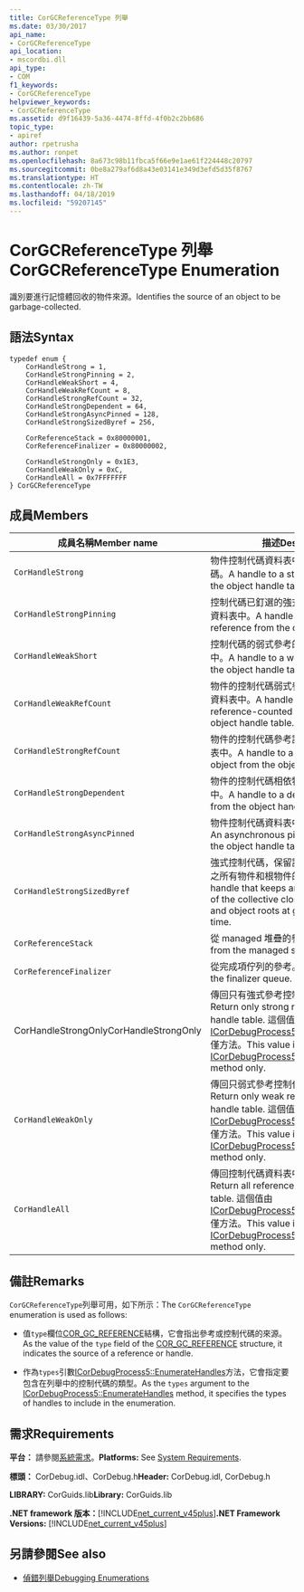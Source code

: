 ```yaml
---
title: CorGCReferenceType 列舉
ms.date: 03/30/2017
api_name:
- CorGCReferenceType
api_location:
- mscordbi.dll
api_type:
- COM
f1_keywords:
- CorGCReferenceType
helpviewer_keywords:
- CorGCReferenceType
ms.assetid: d9f16439-5a36-4474-8ffd-4f0b2c2bb686
topic_type:
- apiref
author: rpetrusha
ms.author: ronpet
ms.openlocfilehash: 8a673c98b11fbca5f66e9e1ae61f224448c20797
ms.sourcegitcommit: 0be8a279af6d8a43e03141e349d3efd5d35f8767
ms.translationtype: HT
ms.contentlocale: zh-TW
ms.lasthandoff: 04/18/2019
ms.locfileid: "59207145"
---
```

# <a name="corgcreferencetype-enumeration"></a><span data-ttu-id="a7c2f-102">CorGCReferenceType 列舉</span><span class="sxs-lookup"><span data-stu-id="a7c2f-102">CorGCReferenceType Enumeration</span></span>
<span data-ttu-id="a7c2f-103">識別要進行記憶體回收的物件來源。</span><span class="sxs-lookup"><span data-stu-id="a7c2f-103">Identifies the source of an object to be garbage-collected.</span></span>  
  
## <a name="syntax"></a><span data-ttu-id="a7c2f-104">語法</span><span class="sxs-lookup"><span data-stu-id="a7c2f-104">Syntax</span></span>  
  
```  
typedef enum {  
    CorHandleStrong = 1,  
    CorHandleStrongPinning = 2,  
    CorHandleWeakShort = 4,  
    CorHandleWeakRefCount = 8,  
    CorHandleStrongRefCount = 32,  
    CorHandleStrongDependent = 64,  
    CorHandleStrongAsyncPinned = 128,  
    CorHandleStrongSizedByref = 256,  
  
    CorReferenceStack = 0x80000001,  
    CorReferenceFinalizer = 0x80000002,  
  
    CorHandleStrongOnly = 0x1E3,  
    CorHandleWeakOnly = 0xC,  
    CorHandleAll = 0x7FFFFFFF  
} CorGCReferenceType  
```  
  
## <a name="members"></a><span data-ttu-id="a7c2f-105">成員</span><span class="sxs-lookup"><span data-stu-id="a7c2f-105">Members</span></span>  
  
|<span data-ttu-id="a7c2f-106">成員名稱</span><span class="sxs-lookup"><span data-stu-id="a7c2f-106">Member name</span></span>|<span data-ttu-id="a7c2f-107">描述</span><span class="sxs-lookup"><span data-stu-id="a7c2f-107">Description</span></span>|  
|-----------------|-----------------|  
|`CorHandleStrong`|<span data-ttu-id="a7c2f-108">物件控制代碼資料表中的強式參考控制代碼。</span><span class="sxs-lookup"><span data-stu-id="a7c2f-108">A handle to a strong reference from the object handle table.</span></span>|  
|`CorHandleStrongPinning`|<span data-ttu-id="a7c2f-109">控制代碼已釘選的強式參考的物件控制代碼資料表中。</span><span class="sxs-lookup"><span data-stu-id="a7c2f-109">A handle to a pinned strong reference from the object handle table.</span></span>|  
|`CorHandleWeakShort`|<span data-ttu-id="a7c2f-110">控制代碼的弱式參考的物件控制代碼資料表中。</span><span class="sxs-lookup"><span data-stu-id="a7c2f-110">A handle to a weak reference from the object handle table.</span></span>|  
|`CorHandleWeakRefCount`|<span data-ttu-id="a7c2f-111">物件的控制代碼弱式參考計數物件控制代碼資料表中。</span><span class="sxs-lookup"><span data-stu-id="a7c2f-111">A handle to a weak reference-counted object from the object handle table.</span></span>|  
|`CorHandleStrongRefCount`|<span data-ttu-id="a7c2f-112">物件的控制代碼參考計數物件控制代碼資料表中。</span><span class="sxs-lookup"><span data-stu-id="a7c2f-112">A handle to a reference-counted object from the object handle table.</span></span>|  
|`CorHandleStrongDependent`|<span data-ttu-id="a7c2f-113">物件的控制代碼相依物件控制代碼資料表中。</span><span class="sxs-lookup"><span data-stu-id="a7c2f-113">A handle to a dependent object from the object handle table.</span></span>|  
|`CorHandleStrongAsyncPinned`|<span data-ttu-id="a7c2f-114">物件控制代碼資料表中的非同步固定物件。</span><span class="sxs-lookup"><span data-stu-id="a7c2f-114">An asynchronous pinned object from the object handle table.</span></span>|  
|`CorHandleStrongSizedByref`|<span data-ttu-id="a7c2f-115">強式控制代碼，保留記憶體回收時集體關閉之所有物件和根物件的估計大小。</span><span class="sxs-lookup"><span data-stu-id="a7c2f-115">A strong handle that keeps an approximate size of the collective closure of all objects and object roots at garbage collection time.</span></span>|  
|`CorReferenceStack`|<span data-ttu-id="a7c2f-116">從 managed 堆疊的參考。</span><span class="sxs-lookup"><span data-stu-id="a7c2f-116">A reference from the managed stack.</span></span>|  
|`CorReferenceFinalizer`|<span data-ttu-id="a7c2f-117">從完成項佇列的參考。</span><span class="sxs-lookup"><span data-stu-id="a7c2f-117">A reference from the finalizer queue.</span></span>|  
|<span data-ttu-id="a7c2f-118">CorHandleStrongOnly</span><span class="sxs-lookup"><span data-stu-id="a7c2f-118">CorHandleStrongOnly</span></span>|<span data-ttu-id="a7c2f-119">傳回只有強式參考控制代碼資料表中。</span><span class="sxs-lookup"><span data-stu-id="a7c2f-119">Return only strong references from the handle table.</span></span> <span data-ttu-id="a7c2f-120">這個值由[ICorDebugProcess5::EnumerateHandles](../../../../docs/framework/unmanaged-api/debugging/icordebugprocess5-enumeratehandles-method.md)僅方法。</span><span class="sxs-lookup"><span data-stu-id="a7c2f-120">This value is used by the [ICorDebugProcess5::EnumerateHandles](../../../../docs/framework/unmanaged-api/debugging/icordebugprocess5-enumeratehandles-method.md) method only.</span></span>|  
|`CorHandleWeakOnly`|<span data-ttu-id="a7c2f-121">傳回只弱式參考控制代碼資料表中。</span><span class="sxs-lookup"><span data-stu-id="a7c2f-121">Return only weak references from the handle table.</span></span> <span data-ttu-id="a7c2f-122">這個值由[ICorDebugProcess5::EnumerateHandles](../../../../docs/framework/unmanaged-api/debugging/icordebugprocess5-enumeratehandles-method.md)僅方法。</span><span class="sxs-lookup"><span data-stu-id="a7c2f-122">This value is used by the [ICorDebugProcess5::EnumerateHandles](../../../../docs/framework/unmanaged-api/debugging/icordebugprocess5-enumeratehandles-method.md) method only.</span></span>|  
|`CorHandleAll`|<span data-ttu-id="a7c2f-123">傳回控制代碼資料表中的所有參考。</span><span class="sxs-lookup"><span data-stu-id="a7c2f-123">Return all references from the handle table.</span></span> <span data-ttu-id="a7c2f-124">這個值由[ICorDebugProcess5::EnumerateHandles](../../../../docs/framework/unmanaged-api/debugging/icordebugprocess5-enumeratehandles-method.md)僅方法。</span><span class="sxs-lookup"><span data-stu-id="a7c2f-124">This value is used by the [ICorDebugProcess5::EnumerateHandles](../../../../docs/framework/unmanaged-api/debugging/icordebugprocess5-enumeratehandles-method.md) method only.</span></span>|  
  
## <a name="remarks"></a><span data-ttu-id="a7c2f-125">備註</span><span class="sxs-lookup"><span data-stu-id="a7c2f-125">Remarks</span></span>  
 <span data-ttu-id="a7c2f-126">`CorGCReferenceType`列舉可用，如下所示：</span><span class="sxs-lookup"><span data-stu-id="a7c2f-126">The `CorGCReferenceType` enumeration is used as follows:</span></span>  
  
-   <span data-ttu-id="a7c2f-127">值`type`欄位[COR_GC_REFERENCE](../../../../docs/framework/unmanaged-api/debugging/cor-gc-reference-structure.md)結構，它會指出參考或控制代碼的來源。</span><span class="sxs-lookup"><span data-stu-id="a7c2f-127">As the value of the `type` field of the [COR_GC_REFERENCE](../../../../docs/framework/unmanaged-api/debugging/cor-gc-reference-structure.md) structure, it indicates the source of a reference or handle.</span></span>  
  
-   <span data-ttu-id="a7c2f-128">作為`types`引數[ICorDebugProcess5::EnumerateHandles](../../../../docs/framework/unmanaged-api/debugging/icordebugprocess5-enumeratehandles-method.md)方法，它會指定要包含在列舉中的控制代碼的類型。</span><span class="sxs-lookup"><span data-stu-id="a7c2f-128">As the `types` argument to the [ICorDebugProcess5::EnumerateHandles](../../../../docs/framework/unmanaged-api/debugging/icordebugprocess5-enumeratehandles-method.md) method, it specifies the types of handles to include in the enumeration.</span></span>  
  
## <a name="requirements"></a><span data-ttu-id="a7c2f-129">需求</span><span class="sxs-lookup"><span data-stu-id="a7c2f-129">Requirements</span></span>  
 <span data-ttu-id="a7c2f-130">**平台：** 請參閱[系統需求](../../../../docs/framework/get-started/system-requirements.md)。</span><span class="sxs-lookup"><span data-stu-id="a7c2f-130">**Platforms:** See [System Requirements](../../../../docs/framework/get-started/system-requirements.md).</span></span>  
  
 <span data-ttu-id="a7c2f-131">**標頭：** CorDebug.idl、CorDebug.h</span><span class="sxs-lookup"><span data-stu-id="a7c2f-131">**Header:** CorDebug.idl, CorDebug.h</span></span>  
  
 <span data-ttu-id="a7c2f-132">**LIBRARY:** CorGuids.lib</span><span class="sxs-lookup"><span data-stu-id="a7c2f-132">**Library:** CorGuids.lib</span></span>  
  
 <span data-ttu-id="a7c2f-133">**.NET framework 版本：**[!INCLUDE[net_current_v45plus](../../../../includes/net-current-v45plus-md.md)]</span><span class="sxs-lookup"><span data-stu-id="a7c2f-133">**.NET Framework Versions:** [!INCLUDE[net_current_v45plus](../../../../includes/net-current-v45plus-md.md)]</span></span>  
  
## <a name="see-also"></a><span data-ttu-id="a7c2f-134">另請參閱</span><span class="sxs-lookup"><span data-stu-id="a7c2f-134">See also</span></span>

- [<span data-ttu-id="a7c2f-135">偵錯列舉</span><span class="sxs-lookup"><span data-stu-id="a7c2f-135">Debugging Enumerations</span></span>](../../../../docs/framework/unmanaged-api/debugging/debugging-enumerations.md)
